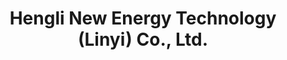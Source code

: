 ---
title: "Hengli New Energy Technology (Linyi) Co., Ltd."
description: "Focused on power battery technology R&D, driving the green energy revolution with safe and efficient products"
bg_image: "images/feature-bg.jpg"
layout: "about"
draft: false

################################## About #####################################
about:
  enable : true
  image : "images/company/about.jpg"
  title : "Innovation-Driven, Quality-Oriented"
  content : "**R&D Team**<br/>
  As a pioneer in the new energy industry, we understand the importance of core technology in product competitiveness. Our company has a strong R&D team, bringing together top experts in the industry, dedicated to the exploration and innovation of cutting-edge lithium battery technology. With independent intellectual property and multiple patented technologies, we ensure our products stay ahead of the industry.<br/>
  **Quality Management**<br/>Every battery that leaves our factory carries our commitment to quality. We have established a rigorous quality management system, from raw material sourcing and cell selection to production and final inspection. Every step is meticulously executed to deliver high-performance, safe, and reliable battery products to you."

  button:
    enable : true
    label : "Download Product Specification Catalog"
    link : "#"

  funfacts:
  - icon : "fas fa-flask"
    name : "Number of Patents"
    count : "150"

  - icon : "fas fa-industry"
    name : "Annual Capacity (GWh)"
    count : "35000"

  - icon : "fas fa-battery-full"
    name : "Total Vehicle Installations"
    count : "1000000"

  - icon : "fas fa-globe-asia"
    name : "Global Partners"
    count : "150"

  - icon : "fas fa-shield-alt"
    name : "International Safety Certifications"
    count : "18"

  - icon : "fas fa-certificate"
    name : "Zero-Defect PPM"
    count : "50"

################################ feature #####################################
features:
  enable : true
  title : "Hengli New Energy: Numbers Reflect Our Expertise"
  feature_item:
  - icon : "fas fa-flask"
    name : "Core Patent Technology"
    content : "72 global technology patents setting industry benchmarks"

  - icon : "fas fa-industry"
    name : "Annual Production Capacity"
    content : "5+ GWh smart production lines meeting global market demand"

  - icon : "fas fa-car"
    name : "Vehicle Application Scale"
    content : "1,000,000+ electric vehicles equipped with our power batteries"

  - icon : "fas fa-shield-alt"
    name : "International Safety Certifications"
    content : "Over 20 international safety certifications"

  - icon : "fas fa-certificate"
    name : "Product Reliability"
    content : "Ultra-low defect rate, industry-leading quality standards"

  - icon : "fas fa-globe-asia"
    name : "Global Market Coverage"
    content : "Exporting to over 30 countries, serving customers worldwide"

# LFP Battery Product Section
product_section:
  enable: true
  header_title: "Focused on LFP Batteries to Empower Your Products"
  header_text: |
    We are a company dedicated to the R&D and production of high-quality Lithium Iron Phosphate (LFP) batteries. With advanced technology and strict quality control systems, we are committed to providing safe, reliable, and long-life energy solutions for clients across various industries.

  feature1:
    title: "OEM & Logo Customization"
    content: |
        We offer flexible OEM services and exclusive logo customization, allowing personalized branding that aligns with your brand identity.

  feature2:
    title: "Advanced Cell Technology"
    content: |
        We use high-quality LFP cells with ultra-long cycle life, excellent safety performance, wide temperature range adaptability, and high energy density.

  feature3:
    title: "Visit Our Factory"
    content: |
        We warmly invite you to visit our factory and witness our production process and technological capabilities firsthand.

#################################### testimonial & mission vision #######################################
mission_vision:
  enable : false
  tabs:
  - id: "vision"
    name : "Vision"
    content : "To become a global leader in the new energy revolution by driving a zero-carbon future with continuously innovative power battery technologies.  
      We aim to build a green, intelligent, and efficient energy world—not only powering electric transportation and smart storage, but also contributing to ecological restoration and the sustainable development of human civilization.  
      In the future, we envision every city powered by green energy, every electric vehicle equipped with our high-performance batteries, and every home accessing safe, clean, and intelligent energy systems. With a global perspective and technology-driven approach, we strive to lead the transition from fossil fuels to renewable energy and achieve harmonious coexistence between humanity and nature."

  - id: "Mission"
    name : "Mission"
    content : "To drive innovation through technology, developing and manufacturing safe, reliable, and high-performance lithium battery systems.  
      We are committed to providing efficient, intelligent, and green energy solutions for diverse scenarios such as electric vehicles, industrial storage, and residential energy systems.  
      Through global strategic deployment, strict quality management, and customer-centered innovation, we are building a globally competitive energy brand—advancing global electrification, low-carbon energy transition, and smart grid transformation.  
      Our mission goes beyond power supply—it is about pushing the world toward a more sustainable and eco-friendly future."

  - id: "Approach"
    name : "Approach"
    content : "<br/>**Technological Breakthroughs**: Continuous investment in R&D focused on key technologies like solid-state batteries, high-rate fast charging, low-temperature start-up, and thermal management to achieve dual breakthroughs in energy density and safety.<br>
      **Smart Manufacturing**: Promoting Industry 4.0 digital factory standards to build automated, visualized, and traceable intelligent production systems that ensure product consistency and quality from the source.<br>
      **Collaborative Ecosystem**: Partnering with EV manufacturers, energy storage integrators, and power utilities to create a cross-industry collaborative ecosystem for mutual growth and innovation.<br>
      **Circular Economy**: Establishing a green recycling system to efficiently disassemble used batteries and reuse materials, achieving over 95% resource utilization while reducing environmental impact.<br>
      **Talent Engine**: Attracting top global talents in electrochemistry, control systems, and smart manufacturing to build a diverse, high-caliber international team that drives ongoing innovation and maintains industry leadership."

############################# call to action #################################
cta:
  enable : true
  # call to action content comes from "_index.md"
---